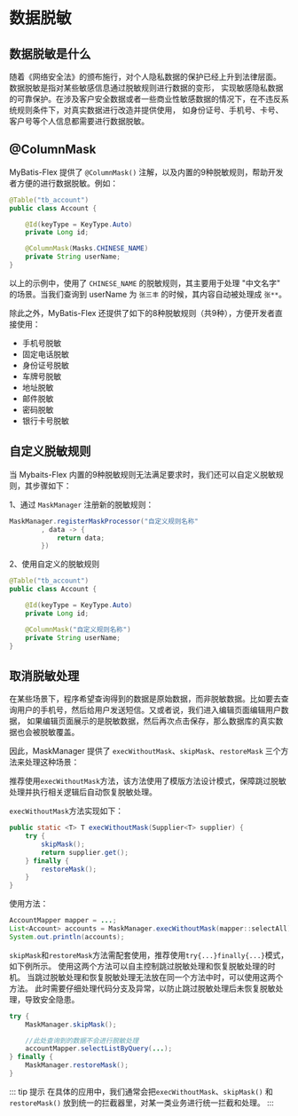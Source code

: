 # 数据脱敏

## 数据脱敏是什么

随着《网络安全法》的颁布施行，对个人隐私数据的保护已经上升到法律层面。 数据脱敏是指对某些敏感信息通过脱敏规则进行数据的变形，
实现敏感隐私数据的可靠保护。在涉及客户安全数据或者一些商业性敏感数据的情况下，在不违反系统规则条件下，对真实数据进行改造并提供使用，
如身份证号、手机号、卡号、客户号等个人信息都需要进行数据脱敏。

## @ColumnMask

MyBatis-Flex 提供了 `@ColumnMask()` 注解，以及内置的9种脱敏规则，帮助开发者方便的进行数据脱敏。例如：

```java
@Table("tb_account")
public class Account {

    @Id(keyType = KeyType.Auto)
    private Long id;

    @ColumnMask(Masks.CHINESE_NAME)
    private String userName;
}
```

以上的示例中，使用了 `CHINESE_NAME` 的脱敏规则，其主要用于处理 "中文名字" 的场景。当我们查询到 userName 为 `张三丰` 的时候，其内容自动被处理成 `张**`。

除此之外，MyBatis-Flex 还提供了如下的8种脱敏规则（共9种），方便开发者直接使用：

- 手机号脱敏
- 固定电话脱敏
- 身份证号脱敏
- 车牌号脱敏
- 地址脱敏
- 邮件脱敏
- 密码脱敏
- 银行卡号脱敏

## 自定义脱敏规则

当 Mybaits-Flex 内置的9种脱敏规则无法满足要求时，我们还可以自定义脱敏规则，其步骤如下：

1、通过 `MaskManager` 注册新的脱敏规则：

```java
MaskManager.registerMaskProcessor("自定义规则名称"
        , data -> {
            return data;
        })
```

2、使用自定义的脱敏规则
```java
@Table("tb_account")
public class Account {

    @Id(keyType = KeyType.Auto)
    private Long id;

    @ColumnMask("自定义规则名称")
    private String userName;
}
```

## 取消脱敏处理

在某些场景下，程序希望查询得到的数据是原始数据，而非脱敏数据。比如要去查询用户的手机号，然后给用户发送短信。又或者说，我们进入编辑页面编辑用户数据，
如果编辑页面展示的是脱敏数据，然后再次点击保存，那么数据库的真实数据也会被脱敏覆盖。

因此，MaskManager 提供了 `execWithoutMask`、`skipMask`、`restoreMask` 三个方法来处理这种场景：

推荐使用`execWithoutMask`方法，该方法使用了模版方法设计模式，保障跳过脱敏处理并执行相关逻辑后自动恢复脱敏处理。

`execWithoutMask`方法实现如下：

```java
public static <T> T execWithoutMask(Supplier<T> supplier) {
    try {
        skipMask();
        return supplier.get();
    } finally {
        restoreMask();
    }
}
```

使用方法：

```java
AccountMapper mapper = ...;
List<Account> accounts = MaskManager.execWithoutMask(mapper::selectAll);
System.out.println(accounts);
```

`skipMask`和`restoreMask`方法需配套使用，推荐使用`try{...}finally{...}`模式，如下例所示。
使用这两个方法可以自主控制跳过脱敏处理和恢复脱敏处理的时机。
当跳过脱敏处理和恢复脱敏处理无法放在同一个方法中时，可以使用这两个方法。
此时需要仔细处理代码分支及异常，以防止跳过脱敏处理后未恢复脱敏处理，导致安全隐患。

```java
try {
    MaskManager.skipMask();

    //此处查询到的数据不会进行脱敏处理
    accountMapper.selectListByQuery(...);
} finally {
    MaskManager.restoreMask();
}
```

::: tip 提示
在具体的应用中，我们通常会把`execWithoutMask`、`skipMask()` 和 `restoreMask()` 放到统一的拦截器里，对某一类业务进行统一拦截和处理。
:::
